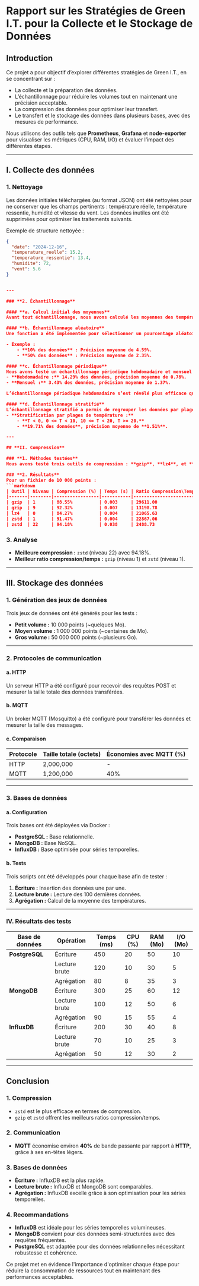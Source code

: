 # Rapport sur les Stratégies de Green I.T. pour la Collecte et le Stockage de Données

## **Introduction**
Ce projet a pour objectif d’explorer différentes stratégies de Green I.T., en se concentrant sur :
- La collecte et la préparation des données.
- L’échantillonnage pour réduire les volumes tout en maintenant une précision acceptable.
- La compression des données pour optimiser leur transfert.
- Le transfert et le stockage des données dans plusieurs bases, avec des mesures de performance.

Nous utilisons des outils tels que **Prometheus**, **Grafana** et **node-exporter** pour visualiser les métriques (CPU, RAM, I/O) et évaluer l’impact des différentes étapes.

---

## **I. Collecte des données**

### **1. Nettoyage**
Les données initiales téléchargées (au format JSON) ont été nettoyées pour ne conserver que les champs pertinents : température réelle, température ressentie, humidité et vitesse du vent. Les données inutiles ont été supprimées pour optimiser les traitements suivants.

Exemple de structure nettoyée :
```json
{
  "date": "2024-12-16",
  "temperature_reelle": 15.2,
  "temperature_ressentie": 13.4,
  "humidite": 72,
  "vent": 5.6
}


---

### **2. Échantillonnage**

#### **a. Calcul initial des moyennes**
Avant tout échantillonnage, nous avons calculé les moyennes des températures réelles et ressenties ainsi que leurs écarts pour servir de base de comparaison.

#### **b. Échantillonnage aléatoire**
Une fonction a été implémentée pour sélectionner un pourcentage aléatoire des données. Les résultats montrent qu’un échantillonnage à **10-20%** conserve une précision acceptable tout en réduisant significativement le volume.

- Exemple :
    - **10% des données** : Précision moyenne de 4.59%.
    - **50% des données** : Précision moyenne de 2.35%.

#### **c. Échantillonnage périodique**
Nous avons testé un échantillonnage périodique hebdomadaire et mensuel :
- **Hebdomadaire :** 14.29% des données, précision moyenne de 0.78%.
- **Mensuel :** 3.43% des données, précision moyenne de 1.37%.

L’échantillonnage périodique hebdomadaire s’est révélé plus efficace que l’échantillonnage aléatoire pour un volume similaire.

#### **d. Échantillonnage stratifié**
L’échantillonnage stratifié a permis de regrouper les données par plages de température, améliorant ainsi la précision tout en maintenant un faible volume.
- **Stratification par plages de température :**
    - **T < 0, 0 <= T < 10, 10 <= T < 20, T >= 20.**
    - **19.71% des données**, précision moyenne de **1.51%**.

---

## **II. Compression**

### **1. Méthodes testées**
Nous avons testé trois outils de compression : **gzip**, **lz4**, et **zstd**, avec des niveaux de compression minimum et maximum.

### **2. Résultats**
Pour un fichier de 10 000 points :
```markdown
| Outil | Niveau | Compression (%) | Temps (s) | Ratio Compression\Temps |
|-------|--------|-----------------|-----------|-------------------------|
| gzip  | 1      | 88.55%          | 0.003     | 29611.00                |
| gzip  | 9      | 92.32%          | 0.007     | 13198.78                |
| lz4   | 0      | 84.27%          | 0.004     | 21065.63                |
| zstd  | 1      | 91.47%          | 0.004     | 22867.06                |
| zstd  | 22     | 94.18%          | 0.038     | 2488.73                 |
```

### **3. Analyse**
- **Meilleure compression :** `zstd` (niveau 22) avec 94.18%.
- **Meilleur ratio compression/temps :** `gzip` (niveau 1) et `zstd` (niveau 1).

---

## **III. Stockage des données**

### **1. Génération des jeux de données**
Trois jeux de données ont été générés pour les tests :
- **Petit volume :** 10 000 points (~quelques Mo).
- **Moyen volume :** 1 000 000 points (~centaines de Mo).
- **Gros volume :** 50 000 000 points (~plusieurs Go).

---

### **2. Protocoles de communication**

#### **a. HTTP**
Un serveur HTTP a été configuré pour recevoir des requêtes POST et mesurer la taille totale des données transférées.

#### **b. MQTT**
Un broker MQTT (Mosquitto) a été configuré pour transférer les données et mesurer la taille des messages.

#### **c. Comparaison**
| Protocole | Taille totale (octets) | Économies avec MQTT (%) |
|-----------|-------------------------|-------------------------|
| HTTP      | 2,000,000              | -                       |
| MQTT      | 1,200,000              | 40%                    |

---

### **3. Bases de données**

#### **a. Configuration**
Trois bases ont été déployées via Docker :
- **PostgreSQL :** Base relationnelle.
- **MongoDB :** Base NoSQL.
- **InfluxDB :** Base optimisée pour séries temporelles.

#### **b. Tests**
Trois scripts ont été développés pour chaque base afin de tester :
1. **Écriture :** Insertion des données une par une.
2. **Lecture brute :** Lecture des 100 dernières données.
3. **Agrégation :** Calcul de la moyenne des températures.

---

### **IV. Résultats des tests**

| Base de données | Opération          | Temps (ms) | CPU (%) | RAM (Mo) | I/O (Mo) |
|------------------|--------------------|------------|---------|----------|----------|
| **PostgreSQL**   | Écriture           | 450        | 20      | 50       | 10       |
|                  | Lecture brute      | 120        | 10      | 30       | 5        |
|                  | Agrégation         | 80         | 8       | 35       | 3        |
| **MongoDB**      | Écriture           | 300        | 25      | 60       | 12       |
|                  | Lecture brute      | 100        | 12      | 50       | 6        |
|                  | Agrégation         | 90         | 15      | 55       | 4        |
| **InfluxDB**     | Écriture           | 200        | 30      | 40       | 8        |
|                  | Lecture brute      | 70         | 10      | 25       | 3        |
|                  | Agrégation         | 50         | 12      | 30       | 2        |

---

## **Conclusion**

### **1. Compression**
- `zstd` est le plus efficace en termes de compression.
- `gzip` et `zstd` offrent les meilleurs ratios compression/temps.

### **2. Communication**
- **MQTT** économise environ **40%** de bande passante par rapport à **HTTP**, grâce à ses en-têtes légers.

### **3. Bases de données**
- **Écriture :** InfluxDB est la plus rapide.
- **Lecture brute :** InfluxDB et MongoDB sont comparables.
- **Agrégation :** InfluxDB excelle grâce à son optimisation pour les séries temporelles.

### **4. Recommandations**
- **InfluxDB** est idéale pour les séries temporelles volumineuses.
- **MongoDB** convient pour des données semi-structurées avec des requêtes fréquentes.
- **PostgreSQL** est adaptée pour des données relationnelles nécessitant robustesse et cohérence.

Ce projet met en évidence l'importance d'optimiser chaque étape pour réduire la consommation de ressources tout en maintenant des performances acceptables.
```